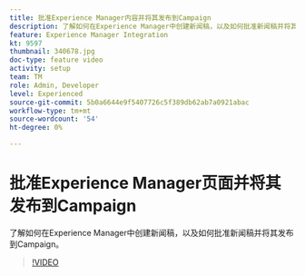 ```yaml
---
title: 批准Experience Manager内容并将其发布到Campaign
description: 了解如何在Experience Manager中创建新闻稿，以及如何批准新闻稿并将其发布到Campaign。
feature: Experience Manager Integration
kt: 9597
thumbnail: 340678.jpg
doc-type: feature video
activity: setup
team: TM
role: Admin, Developer
level: Experienced
source-git-commit: 5b0a6644e9f5407726c5f389db62ab7a0921abac
workflow-type: tm+mt
source-wordcount: '54'
ht-degree: 0%

---
```


# 批准Experience Manager页面并将其发布到Campaign

了解如何在Experience Manager中创建新闻稿，以及如何批准新闻稿并将其发布到Campaign。

>[!VIDEO](https://video.tv.adobe.com/v/340678?quality=12)
